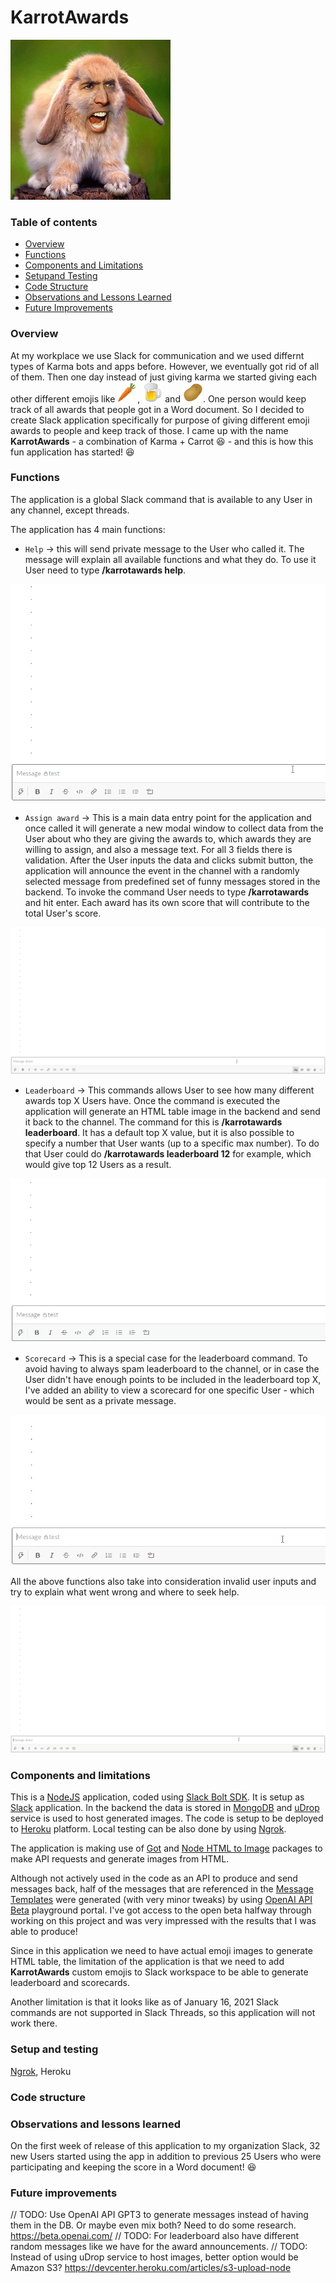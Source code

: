 # KarrotAwards
![Logo](./readme_files/AppLogo_small.png)

### Table of contents
- [Overview](#overview)
- [Functions](#functions)
- [Components and Limitations](#components-and-limitations)
- [Setupand Testing](#setup-and-testing)
- [Code Structure](#code-structure)
- [Observations and Lessons Learned](#observations-and-lessons-learned)
- [Future Improvements](#future-improvements)

### Overview
At my workplace we use Slack for communication and we used differnt types of Karma bots and apps before. However, we eventually got rid of all of them. Then one day instead of just giving karma we started giving each other different emojis like ![carrot](./readme_files/karrotawards_carrot.png), ![beer](./readme_files/karrotawards_beer.png) and ![potato](./readme_files/karrotawards_potato.png). One person would keep track of all awards that people got in a Word document. So I decided to create Slack application specifically for purpose of giving different emoji awards to people and keep track of those. I came up with the name __KarrotAwards__ - a combination of Karma + Carrot :laughing: - and this is how this fun application has started! :laughing:

### Functions
The application is a global Slack command that is available to any User in any channel, except threads. 

The application has 4 main functions: 
- ```Help``` -> this will send private message to the User who called it. The message will explain all available functions and what they do. To use it User need to type __/karrotawards help__.

![Help command example](./readme_files/help_example.gif)

- ```Assign award``` -> This is a main data entry point for the application and once called it will generate a new modal window to collect data from the User about who they are giving the awards to, which awards they are willing to assign, and also a message text. For all 3 fields there is validation. After the User inputs the data and clicks submit button, the application will announce the event in the channel with a randomly selected message from predefined set of funny messages stored in the backend. To invoke the command User needs to type __/karrotawards__ and hit enter. Each award has its own score that will contribute to the total User's score.

![Assign award example](./readme_files/assign_award_example.gif)

- ```Leaderboard``` -> This commands allows User to see how many different awards top X Users have. Once the command is executed the application will generate an HTML table image in the backend and send it back to the channel. The command for this is __/karrotawards leaderboard__. It has a default top X value, but it is also possible to specify a number that User wants (up to a specific max number). To do that User could do __/karrotawards leaderboard 12__ for example, which would give top 12 Users as a result.

![Leaderboard example](./readme_files/leaderboard_example.gif)

- ```Scorecard``` -> This is a special case for the leaderboard command. To avoid having to always spam leaderboard to the channel, or in case the User didn't have enough points to be included in the leaderboard top X, I've added an ability to view a scorecard for one specific User - which would be sent as a private message.

![Scorecard example](./readme_files/scorecard_example.gif)

All the above functions also take into consideration invalid user inputs and try to explain what went wrong and where to seek help.

![User input validation example](./readme_files/user_input_validation_example.gif)

### Components and limitations
This is a [NodeJS](https://nodejs.org/) application, coded using [Slack Bolt SDK](https://slack.dev/bolt-js/tutorial/getting-started).
It is setup as [Slack](https://slack.com/) application. In the backend the data is stored in [MongoDB](https://www.mongodb.com/cloud/atlas) and [uDrop](https://www.udrop.com/) service is used to host generated images. The code is setup to be deployed to [Heroku](https://www.heroku.com) platform. Local testing can be also done by using [Ngrok](https://ngrok.com/).

The application is making use of [Got](https://github.com/sindresorhus/got) and [Node HTML to Image](https://github.com/frinyvonnick/node-html-to-image) packages to make API requests and generate images from HTML.

Although not actively used in the code as an API to produce and send messages back, half of the messages that are referenced in the [Message Templates](./app_setup_files/message_templates_collection.json) were generated (with very minor tweaks) by using [OpenAI API Beta](https://openai.com/) playground portal. I've got access to the open beta halfway through working on this project and was very impressed with the results that I was able to produce!

Since in this application we need to have actual emoji images to generate HTML table, the limitation of the application is that we need to add __KarrotAwards__ custom emojis to Slack workspace to be able to generate leaderboard and scorecards.

Another limitation is that it looks like as of January 16, 2021 Slack commands are not supported in Slack Threads, so this application will not work there.

### Setup and testing
[Ngrok](https://ngrok.com/), Heroku

### Code structure
### Observations and lessons learned
On the first week of release of this application to my organization Slack, 32 new Users started using the app in addition to previous 25 Users who were participating and keeping the score in a Word document! :laughing:

### Future improvements
// TODO: Use OpenAI API GPT3 to generate messages instead of having them in the DB. Or maybe even mix both? Need to do some research. https://beta.openai.com/ 
// TODO: For leaderboard also have different random messages like we have for the award announcements.
// TODO: Instead of using uDrop service to host images, better option would be Amazon S3? https://devcenter.heroku.com/articles/s3-upload-node
